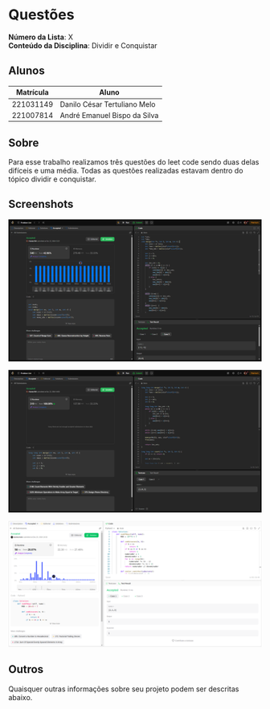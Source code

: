 # Questões

**Número da Lista**: X<br>
**Conteúdo da Disciplina**: Dividir e Conquistar

## Alunos
|Matrícula | Aluno |
| -- | -- |
| 221031149  |  Danilo César Tertuliano Melo |
| 221007814  |  André Emanuel Bispo da Silva |

## Sobre 
Para esse trabalho realizamos três questões do leet code sendo duas delas difíceis e uma média. Todas as questões realizadas estavam dentro do tópico dividir e conquistar.

## Screenshots

![315](resultado-315.png)

![775](resultado-775.png)

![1569](resultado-1569.png)


## Outros 
Quaisquer outras informações sobre seu projeto podem ser descritas abaixo.




